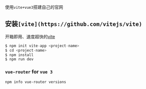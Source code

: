 使用`vite+vue3`搭建自己的官网
## 安装`[vite](https://github.com/vitejs/vite)`
开箱即用、速度超快的[vite](https://github.com/vitejs/vite)
```javascript
$ npm init vite-app <project-name>
$ cd <project-name>
$ npm install
$ npm run dev
```

### `vue-router` for  `vue 3`
`npm info vue-router versions`